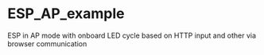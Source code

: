 # ESP_AP_example
ESP in AP mode with onboard LED cycle based on HTTP input and other via browser communication
